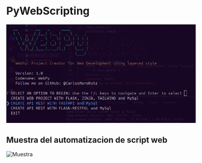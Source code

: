 # PyWebScripting
![Interfaz del proyecto](webPy.png "Captura de pantalla del proyecto")

## Muestra del automatizacion de script web
![Muestra](pyweb.gif "Captura de pantalla del proyecto")

